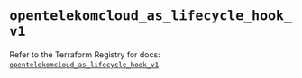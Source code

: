 # `opentelekomcloud_as_lifecycle_hook_v1`

Refer to the Terraform Registry for docs: [`opentelekomcloud_as_lifecycle_hook_v1`](https://registry.terraform.io/providers/opentelekomcloud/opentelekomcloud/1.36.47/docs/resources/as_lifecycle_hook_v1).
